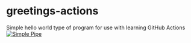 # greetings-actions
Simple hello world type of program for use with learning GitHub Actions
[![Simple Pipe](https://github.com/vdhingraGit/greetings-actions/actions/workflows/simple-pipe.yml/badge.svg)](https://github.com/vdhingraGit/greetings-actions/actions/workflows/simple-pipe.yml)
